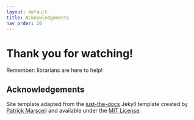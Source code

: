 ```yaml
---
layout: default
title: Acknowledgements
nav_order: 20
---
```

# Thank you for watching!

Remember: librarians are here to help!

## Acknowledgements

Site template adapted from the [just-the-docs](https://github.com/pmarsceill/just-the-docs) Jekyll template created by [Patrick Marsceil](https://github.com/pmarsceill) and available under the [MIT License](http://opensource.org/licenses/MIT).
